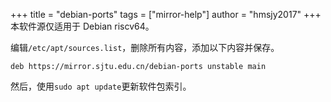 +++
title = "debian-ports"
tags = ["mirror-help"]
author = "hmsjy2017"
+++
本软件源仅适用于 Debian riscv64。

编辑`/etc/apt/sources.list`，删除所有内容，添加以下内容并保存。

```
deb https://mirror.sjtu.edu.cn/debian-ports unstable main
```
然后，使用`sudo apt update`更新软件包索引。
